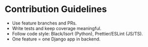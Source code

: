 # Contribution Guidelines

- Use feature branches and PRs.
- Write tests and keep coverage meaningful.
- Follow code style: Black/Isort (Python), Prettier/ESLint (JS/TS).
- One feature = one Django app in backend.
